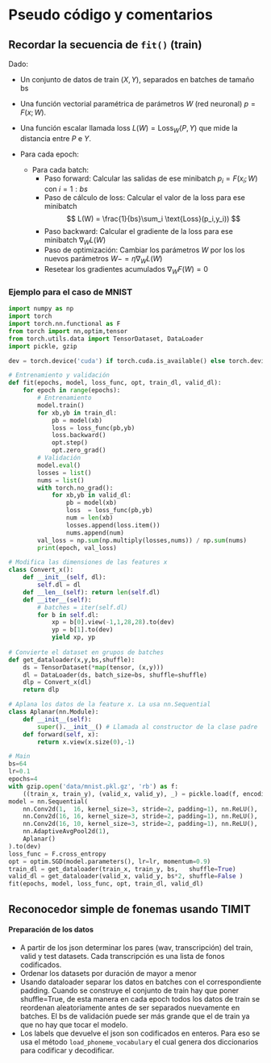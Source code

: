 <link href="/home/cestien/memoria/template/nota_template/miestilo.css" rel="stylesheet"></link>

# Pseudo código y comentarios

## Recordar la secuencia de `fit()` (train)
Dado:
  - Un conjunto de datos de train $(X,Y)$, separados en batches de tamaño bs
  - Una función vectorial paramétrica de parámetros $W$ (red neuronal) $p = F(x;W)$.  
  - Una función escalar llamada loss $L(W) = \text{Loss}_W(P,Y)$ que mide la distancia entre $P$ e $Y$.
  
  - Para cada epoch:
    - Para cada batch:
      - Paso forward: Calcular las salidas de ese minibatch  $p_i = F(x_i;W)$ con $i=1:bs$
      - Paso de cálculo de loss: Calcular el valor de la  loss para ese minibatch 
        $$
        L(W) = \frac{1}{bs}\sum_i \text{Loss}(p_i,y_i))
        $$
      - Paso backward: Calcular el gradiente de la loss para ese minibatch $\nabla_W L(W)$ 
      - Paso de optimización: Cambiar los parámetros $W$ por los los nuevos parámetros $W -= \eta\nabla_W L(W)$
      - Resetear los gradientes acumulados $\nabla_W F(W) = 0$ 

### Ejemplo para el caso de MNIST
```python
import numpy as np
import torch
import torch.nn.functional as F
from torch import nn,optim,tensor
from torch.utils.data import TensorDataset, DataLoader
import pickle, gzip

dev = torch.device('cuda') if torch.cuda.is_available() else torch.device('cpu')

# Entrenamiento y validación
def fit(epochs, model, loss_func, opt, train_dl, valid_dl):
    for epoch in range(epochs):
        # Entrenamiento
        model.train()
        for xb,yb in train_dl: 
            pb = model(xb)
            loss = loss_func(pb,yb)  
            loss.backward()
            opt.step()
            opt.zero_grad()
        # Validación
        model.eval()
        losses = list()
        nums = list()
        with torch.no_grad():
            for xb,yb in valid_dl:
                pb = model(xb)
                loss  = loss_func(pb,yb)
                num = len(xb)
                losses.append(loss.item())
                nums.append(num)
        val_loss = np.sum(np.multiply(losses,nums)) / np.sum(nums)
        print(epoch, val_loss)

# Modifica las dimensiones de las features x
class Convert_x():
    def __init__(self, dl):
        self.dl = dl
    def __len__(self): return len(self.dl)
    def __iter__(self):
        # batches = iter(self.dl)
        for b in self.dl:
            xp = b[0].view(-1,1,28,28).to(dev)
            yp = b[1].to(dev)
            yield xp, yp
            
# Convierte el dataset en grupos de batches
def get_dataloader(x,y,bs,shuffle):
    ds = TensorDataset(*map(tensor, (x,y)))
    dl = DataLoader(ds, batch_size=bs, shuffle=shuffle)
    dlp = Convert_x(dl)
    return dlp

# Aplana los datos de la feature x. La usa nn.Sequential
class Aplanar(nn.Module):
    def __init__(self):
        super().__init__() # Llamada al constructor de la clase padre
    def forward(self, x):
        return x.view(x.size(0),-1)

# Main
bs=64
lr=0.1
epochs=4
with gzip.open('data/mnist.pkl.gz', 'rb') as f:
    ((train_x, train_y), (valid_x, valid_y), _) = pickle.load(f, encoding='latin-1')
model = nn.Sequential(
    nn.Conv2d(1,  16, kernel_size=3, stride=2, padding=1), nn.ReLU(),
    nn.Conv2d(16, 16, kernel_size=3, stride=2, padding=1), nn.ReLU(),
    nn.Conv2d(16, 10, kernel_size=3, stride=2, padding=1), nn.ReLU(),
    nn.AdaptiveAvgPool2d(1),
    Aplanar()
).to(dev)
loss_func = F.cross_entropy
opt = optim.SGD(model.parameters(), lr=lr, momentum=0.9)
train_dl = get_dataloader(train_x, train_y, bs,   shuffle=True)
valid_dl = get_dataloader(valid_x, valid_y, bs*2, shuffle=False )
fit(epochs, model, loss_func, opt, train_dl, valid_dl)
```
## Reconocedor simple de fonemas usando TIMIT
#### Preparación de los datos
  - A partir de los json determinar los pares (wav, transcripción) del train, valid y test datasets. Cada transcripción es una lista de fonos codificados. 
  - Ordenar los datasets por duración de mayor a menor
  - Usando dataloader separar los datos en batches con el correspondiente padding. Cuando se construye el conjunto de train hay que poner shuffle=True, de esta manera en cada epoch todos los datos de train se reordenan aleatoriamente antes de ser separados nuevamente en batches. El bs de validación puede ser más grande que el de train ya que no hay que tocar el modelo.
  - Los labels que devuelve el json son codificados en enteros. Para eso se usa el método `load_phoneme_vocabulary` el cual genera dos diccionarios para codificar y decodificar.
  
